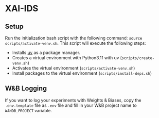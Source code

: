 # XAI-IDS

## Setup 

Run the initialization bash script with the following command: `source scripts/activate-venv.sh`. This script will execute the following steps:
- Installs [uv](https://docs.astral.sh/uv/getting-started/installation/#standalone-installer) as a package manager.
- Creates a virtual environment with Python3.11 with uv (`scripts/create-venv.sh`)
- Activates the virtual environment (`scripts/activate-venv.sh`)
- Install packages to the virtual environment (`scripts/install-deps.sh`)

## W&B Logging
If you want to log your experiments with Weights & Biases, copy the `.env.template` file as `.env` file and fill in your W&B project name to `WANDB_PROJECT` variable.